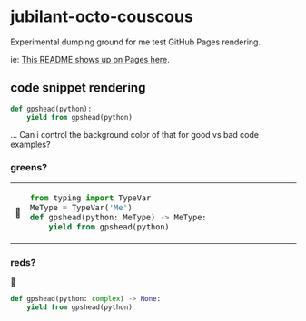 # jubilant-octo-couscous
Experimental dumping ground for me test GitHub Pages rendering.

ie: [This README shows up on Pages here](https://gpshead.github.io/jubilant-octo-couscous/).

## code snippet rendering

```python
def gpshead(python):
    yield from gpshead(python)
```

... Can i control the background color of that for good vs bad code examples?

### greens?

<table border=0 style="border:0px;"><tr><td>📗</td><td width=100% style="width:100%;">

```python
from typing import TypeVar
MeType = TypeVar('Me')
def gpshead(python: MeType) -> MeType:
    yield from gpshead(python)
```

</td></tr></table>

### reds?

🛑
```python
def gpshead(python: complex) -> None:
    yield from gpshead(python)
```
